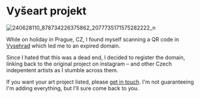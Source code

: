 # Vyšeart projekt

![240628110_878734226375862_2077735171575282222_n](https://user-images.githubusercontent.com/415593/230784438-22ffd19d-76ba-462f-aead-0b0e2d7efd4f.jpg)

While on holiday in Prague, CZ, I found myself scanning a QR code in [Vysehrad](https://www.praha-vysehrad.cz/cs) which led me to an expired domain.

Since I hated that this was a dead end, I decided to register the domain, linking back to the original project on instagram – and other Czech indepentent artists as I stumble across them.

If you want your art project listed, please [get in touch](https://github.com/cedmax/vyseart/issues). I'm not guaranteeing I'm adding everything, but I'll sure come back to you.
